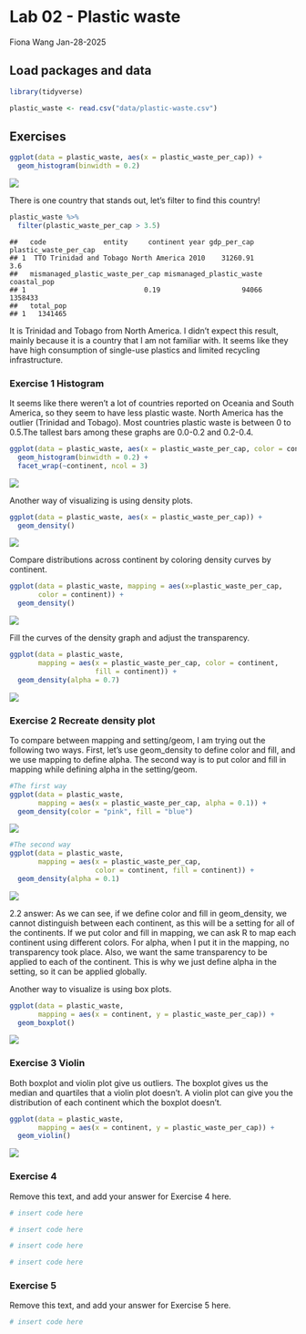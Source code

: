 Lab 02 - Plastic waste
================
Fiona Wang
Jan-28-2025

## Load packages and data

``` r
library(tidyverse) 
```

``` r
plastic_waste <- read.csv("data/plastic-waste.csv")
```

## Exercises

``` r
ggplot(data = plastic_waste, aes(x = plastic_waste_per_cap)) + 
  geom_histogram(binwidth = 0.2)
```

![](lab-02_files/figure-gfm/initial%20ggplot-1.png)<!-- -->

There is one country that stands out, let’s filter to find this country!

``` r
plastic_waste %>%
  filter(plastic_waste_per_cap > 3.5)
```

    ##   code              entity     continent year gdp_per_cap plastic_waste_per_cap
    ## 1  TTO Trinidad and Tobago North America 2010    31260.91                   3.6
    ##   mismanaged_plastic_waste_per_cap mismanaged_plastic_waste coastal_pop
    ## 1                             0.19                    94066     1358433
    ##   total_pop
    ## 1   1341465

It is Trinidad and Tobago from North America. I didn’t expect this
result, mainly because it is a country that I am not familiar with. It
seems like they have high consumption of single-use plastics and limited
recycling infrastructure.

### Exercise 1 Histogram

It seems like there weren’t a lot of countries reported on Oceania and
South America, so they seem to have less plastic waste. North America
has the outlier (Trinidad and Tobago). Most countries plastic waste is
between 0 to 0.5.The tallest bars among these graphs are 0.0-0.2 and
0.2-0.4.

``` r
ggplot(data = plastic_waste, aes(x = plastic_waste_per_cap, color = continent)) + 
  geom_histogram(binwidth = 0.2) + 
  facet_wrap(~continent, ncol = 3)
```

![](lab-02_files/figure-gfm/plastic-waste-continent-1.png)<!-- -->

Another way of visualizing is using density plots.

``` r
ggplot(data = plastic_waste, aes(x = plastic_waste_per_cap)) + 
  geom_density()
```

![](lab-02_files/figure-gfm/density%20plots-1.png)<!-- -->

Compare distributions across continent by coloring density curves by
continent.

``` r
ggplot(data = plastic_waste, mapping = aes(x=plastic_waste_per_cap, 
       color = continent)) +
  geom_density()
```

![](lab-02_files/figure-gfm/compare%20density-1.png)<!-- -->

Fill the curves of the density graph and adjust the transparency.

``` r
ggplot(data = plastic_waste, 
       mapping = aes(x = plastic_waste_per_cap, color = continent,
                     fill = continent)) + 
  geom_density(alpha = 0.7)
```

![](lab-02_files/figure-gfm/fill%20density-1.png)<!-- -->

### Exercise 2 Recreate density plot

To compare between mapping and setting/geom, I am trying out the
following two ways. First, let’s use geom_density to define color and
fill, and we use mapping to define alpha. The second way is to put color
and fill in mapping while defining alpha in the setting/geom.

``` r
#The first way
ggplot(data = plastic_waste, 
       mapping = aes(x = plastic_waste_per_cap, alpha = 0.1)) + 
  geom_density(color = "pink", fill = "blue")
```

![](lab-02_files/figure-gfm/plastic-waste-density%20lower%20alpha-1.png)<!-- -->

``` r
#The second way
ggplot(data = plastic_waste, 
       mapping = aes(x = plastic_waste_per_cap, 
                     color = continent, fill = continent)) +
  geom_density(alpha = 0.1)
```

![](lab-02_files/figure-gfm/plastic-waste-density%20lower%20alpha-2.png)<!-- -->

2.2 answer: As we can see, if we define color and fill in geom_density,
we cannot distinguish between each continent, as this will be a setting
for all of the continents. If we put color and fill in mapping, we can
ask R to map each continent using different colors. For alpha, when I
put it in the mapping, no transparency took place. Also, we want the
same transparency to be applied to each of the continent. This is why we
just define alpha in the setting, so it can be applied globally.

Another way to visualize is using box plots.

``` r
ggplot(data = plastic_waste,
       mapping = aes(x = continent, y = plastic_waste_per_cap)) +
  geom_boxplot()
```

![](lab-02_files/figure-gfm/box%20plot-1.png)<!-- -->

### Exercise 3 Violin

Both boxplot and violin plot give us outliers. The boxplot gives us the
median and quartiles that a violin plot doesn’t. A violin plot can give
you the distribution of each continent which the boxplot doesn’t.

``` r
ggplot(data = plastic_waste,
       mapping = aes(x = continent, y = plastic_waste_per_cap)) +
  geom_violin()
```

![](lab-02_files/figure-gfm/plastic-waste-violin-1.png)<!-- -->

### Exercise 4

Remove this text, and add your answer for Exercise 4 here.

``` r
# insert code here
```

``` r
# insert code here
```

``` r
# insert code here
```

``` r
# insert code here
```

### Exercise 5

Remove this text, and add your answer for Exercise 5 here.

``` r
# insert code here
```
